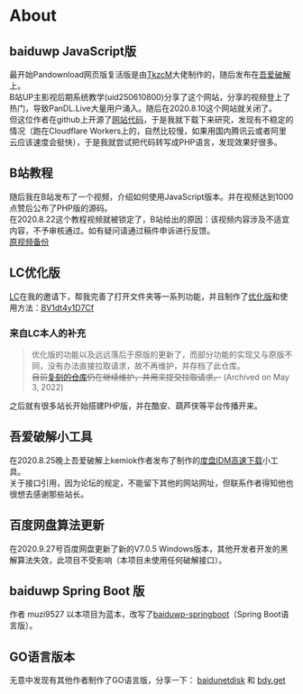 # About
## baiduwp JavaScript版
最开始Pandownload网页版复活版是由[TkzcM](https://github.com/TkzcM)大佬制作的，随后发布在[吾爱破解](https://www.52pojie.cn/thread-1238874-1-1.html)上。<br/>
B站UP主影视后期系统教学(uid250610800)分享了这个网站，分享的视频登上了热门，导致PanDL.Live大量用户涌入。随后在2020.8.10这个网站就关闭了。<br/>
但这位作者在github上开源了[网站代码](https://github.com/TkzcM/baiduwp)，于是我就下载下来研究，发现有不稳定的情况（跑在Cloudflare Workers上的，自然比较慢，如果用国内腾讯云或者阿里云应该速度会挺快），于是我就尝试把代码转写成PHP语言，发现效果好很多。

## B站教程
随后我在B站发布了一个视频，介绍如何使用JavaScript版本。并在视频达到1000点赞后公布了PHP版的源码。<br/>
在2020.8.22这个教程视频就被锁定了，B站给出的原因：该视频内容涉及不适宜内容，不予审核通过。如有疑问请通过稿件申诉进行反馈。<br/>
[原视频备份](https://v.youku.com/v_show/id_XNDc5MDExMzAyMA====.html)

## LC优化版
[LC](https://github.com/lc6464 "LC")在我的邀请下，帮我完善了打开文件夹等一系列功能，并且制作了[优化版](https://github.com/lc6464/PanDownload-PHP-Optimized)和使用方法：[BV1dt4y1D7Cf](https://b23.tv/pfUrnp)

### 来自LC本人的补充
> 优化版的功能以及远远落后于原版的更新了，而部分功能的实现又与原版不同，没有办法直接拉取请求，故不再维护，并存档了此仓库。<br/>
> ~~目前[复刻的仓库](https://github.com/lc6464/baiduwp-php)仍在继续维护，并用来提交拉取请求。~~ (Archived on May 3, 2022)

之后就有很多站长开始搭建PHP版，并在酷安、葫芦侠等平台传播开来。

## 吾爱破解小工具
在2020.8.25晚上吾爱破解上kemiok作者发布了制作的[度盘IDM高速下载](https://www.52pojie.cn/thread-1254032-1-1.html)小工具。<br/>
关于接口引用，因为论坛的规定，不能留下其他的网站网址，但联系作者得知他也很想去感谢那些站长。<br/>

## 百度网盘算法更新
在2020.9.27号百度网盘更新了新的V7.0.5 Windows版本，其他开发者开发的黑解算法失效，此项目不受影响（本项目未使用任何破解接口）。

## baiduwp Spring Boot 版
作者 muzi9527 以本项目为蓝本，改写了[baiduwp-springboot](https://github.com/muzi9527/baiduwp-springboot)（Spring Boot语言版）。

## GO语言版本
无意中发现有其他作者制作了GO语言版，分享一下： [baidunetdisk](https://github.com/canoziia/baidunetdisk) 和 [bdy.get](https://github.com/xeors/bdy.get) 